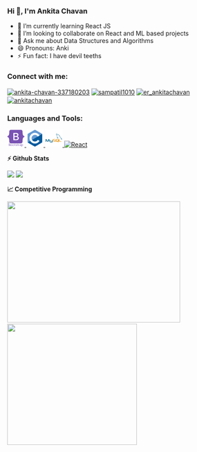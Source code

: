 ### Hi 👋, I'm Ankita Chavan


- 🌱 I’m currently learning React JS
- 👯 I’m looking to collaborate on React and ML based projects
- 💬 Ask me about Data Structures and Algorithms
- 😄 Pronouns: Anki
- ⚡ Fun fact: I have devil teeths


<h3 align="left">Connect with me:</h3>
<p align="left">
<a href="https://linkedin.com/in/ankita-chavan-337180203" target="blank"><img align="center" src="https://raw.githubusercontent.com/rahuldkjain/github-profile-readme-generator/master/src/images/icons/Social/linked-in-alt.svg" alt="ankita-chavan-337180203" height="30" width="40" /></a>
<a href="https://instagram.com/anki_1300" target="blank"><img align="center" src="https://raw.githubusercontent.com/rahuldkjain/github-profile-readme-generator/master/src/images/icons/Social/instagram.svg" alt="sampatil1010" height="30" width="40" /></a>
<a href="https://www.hackerrank.com/er_ankitachavan" target="blank"><img align="center" src="https://raw.githubusercontent.com/rahuldkjain/github-profile-readme-generator/master/src/images/icons/Social/hackerrank.svg" alt="er_ankitachavan" height="30" width="40" /></a>
<a href="https://www.leetcode.com/ankitachavan" target="blank"><img align="center" src="https://raw.githubusercontent.com/rahuldkjain/github-profile-readme-generator/master/src/images/icons/Social/leet-code.svg" alt="ankitachavan" height="30" width="40" /></a>
</p>

<h3 align="left">Languages and Tools:</h3>
<p align="left"> <a href="https://getbootstrap.com" target="_blank"> <img src="https://raw.githubusercontent.com/devicons/devicon/master/icons/bootstrap/bootstrap-plain-wordmark.svg" alt="bootstrap" width="40" height="40"/> </a> <a href="https://www.cprogramming.com/" target="_blank"> <img src="https://raw.githubusercontent.com/devicons/devicon/master/icons/c/c-original.svg" alt="c" width="40" height="40"/> </a> <a href="https://www.w3schools.com/cpp/" target="_blank">
</a> <a href="https://www.mysql.com/" target="_blank"> <img src="https://raw.githubusercontent.com/devicons/devicon/master/icons/mysql/mysql-original-wordmark.svg" alt="mysql" width="40" height="40"/> </a> 
<a href="https://www.react.com/" target="_blank"> <img src="https://github.com/sudiptob2/sudiptob2/blob/main/img/react-original.svg" alt="React" width="40" height="40"/> </a> </p>



<b>⚡ Github Stats</b>
<p float="left">
<img height="180em" src="https://github-readme-stats.vercel.app/api?username=Ankitachavan123&show_icons=true&hide_border=true&&count_private=true&include_all_commits=true" /> 
<img height="180em" src="https://github-readme-stats.vercel.app/api/top-langs/?username=Ankitachavan123&show_icons=true&hide_border=true&layout=compact&langs_count=8"/>
</p>

<b>&#128200; Competitive Programming</b>
<p float="left">
<img height="280em" width="400em" src="https://leetcode.card.workers.dev/ankitachavan?cache=0" />
<img height="280em" width="300em" src="https://geeks-for-geeks-stats-api-napiyo.vercel.app/?userName=erankitachavan" />
</p>
